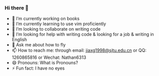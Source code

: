 ### Hi there 👋

<!--
**snake0/snake0** is a ✨ _special_ ✨ repository because its `README.md` (this file) appears on your GitHub profile.

Here are some ideas to get you started:
-->

- 🔭 I’m currently working on books
- 🌱 I’m currently learning to use vim proficiently
- 👯 I’m looking to collaborate on writing code
- 🤔 I’m looking for help with writing code & looking for a job & writing in English
- 💬 Ask me about how to fly
- 📫 How to reach me: through email: jiaxg1998@sjtu.edu.cn or QQ: 1260865816 or Wechat: Nathan6313
- 😄 Pronouns: What is Pronouns?
- ⚡ Fun fact: I have no eyes

